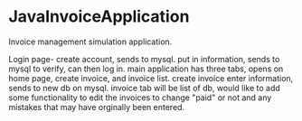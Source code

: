 # JavaInvoiceApplication
Invoice management simulation application. 

Login page- 
create account, sends to mysql. 
put in information, sends to mysql to verify, can then log in.
main application has three tabs, opens on home page, create invoice, and invoice list.
create invoice enter information, sends to new db on mysql. 
invoice tab will be list of db, would like to add some functionality to edit the invoices to change "paid" or not and any mistakes that may have orginally been entered.
